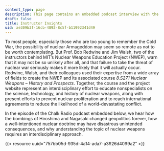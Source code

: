 ```yaml
---
content_type: page
description: This page contains an embedded podcast interview with the instructors.
draft: false
title: Instructor Insights
uid: ae309b3f-16cb-4892-8c5f-b11992341d49
---
```

To most people, especially those who are too young to remember the Cold War, the possibility of nuclear Armageddon may seem so remote as not to be worth contemplating. But Prof. Bob Redwine and Jim Walsh, two of the instructors behind MIT’s Nuclear Weapons Education Project (NWEP), warn that it may not be so unlikely after all, and that failure to take the threat of nuclear war seriously makes it more likely that it will actually occur. Redwine, Walsh, and their colleagues used their expertise from a wide array of fields to create the NWEP and its associated course *8.S271 Nuclear Weapons – History and Prospects*. Together, the course and the project website represent an interdisciplinary effort to educate nonspecialists on the science, technology, and history of nuclear weapons, along with present efforts to prevent nuclear proliferation and to reach international agreements to reduce the likelihood of a world-devastating conflict. 

In the episode of the Chalk Radio podcast embedded below, we hear how the bombings of Hiroshima and Nagasaki changed geopolitics forever, how a well-intentioned nuclear doctrine may have disastrous unintended consequences, and why understanding the topic of nuclear weapons requires an interdisciplinary approach. 

{{< resource uuid="757bb05d-935d-4a14-ada7-a3926d4099a2" >}}